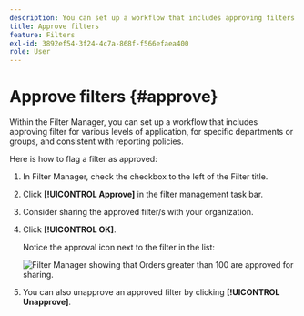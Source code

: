```yaml
---
description: You can set up a workflow that includes approving filters for various levels of application, for specific departments or groups, and consistent with reporting policies.
title: Approve filters
feature: Filters
exl-id: 3892ef54-3f24-4c7a-868f-f566efaea400
role: User
---
```

# Approve filters {#approve}

Within the Filter Manager, you can set up a workflow that includes approving filter for various levels of application, for specific departments or groups, and consistent with reporting policies.

Here is how to flag a filter as approved:

1. In Filter Manager, check the checkbox to the left of the Filter title.
    
1. Click **[!UICONTROL Approve]** in the filter management task bar.

1. Consider sharing the approved filter/s with your organization.
    
1. Click **[!UICONTROL OK]**.

    Notice the approval icon next to the filter in the list:

    ![Filter Manager showing that Orders greater than 100 are approved for sharing.](assets/seg_approved.png)

1. You can also unapprove an approved filter by clicking **[!UICONTROL Unapprove]**.
